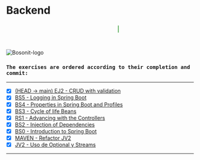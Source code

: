 # Backend

<marquee style="width: 60%; color: green; font-size: 25px;">
<b>Backend exercises in Bosonit</b></marquee>

#
![Bosonit-logo](https://cdn.bosonit.com/n-content/uploads/2021/12/bosonit_web.png)

### `The exercises are ordered according to their completion and commit:`

***
- [x] [(HEAD -> main) EJ2 - CRUD with validation](https://github.com/druiz912/JAVA_EJERCICIOS/tree/master/crudvalidation)
- [x] [BS5 - Logging in Spring Boot](https://github.com/druiz912/JAVA_EJERCICIOS/tree/master/BS-5)
- [x] [BS4 - Properties in Spring Boot and Profiles](https://github.com/druiz912/JAVA_EJERCICIOS/tree/master/BS-4)
- [x] [BS3 - Cycle of life Beans](https://github.com/druiz912/JAVA_EJERCICIOS/tree/master/BS-3)
- [x] [RS1 - Advancing with the Controllers](https://github.com/druiz912/JAVA_EJERCICIOS/tree/master/rs1)
- [x] [BS2 - Injection of Dependencies](https://github.com/druiz912/JAVA_EJERCICIOS/tree/master/BS-2)
- [x] [BS0 - Introduction to Spring Boot](https://github.com/druiz912/JAVA_EJERCICIOS/tree/master/BS-0)
- [x] [MAVEN - Refactor JV2](https://github.com/druiz912/JAVA_EJERCICIOS/tree/master/Ejercicio1)
- [x] [JV2 - Uso de Optional y Streams](https://github.com/druiz912/JAVA_EJERCICIOS/tree/master/Ejercicio2)

***
